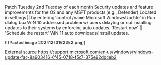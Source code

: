 Patch Tuesday
	2nd Tuesday of each month 
	Security updates and feature improvements for the OS and any MSFT products (e.g., Defender)
Located in settings || by entering 'control /name Microsoft.WindowsUpdate' in Run dialog box
WIN 10 addressed problem w/ users delaying or not installing updates to their systems by enforcing auto updates. 'Restart now' || 'Schedule the restart'
WIN 11 auto downloads/install updates. 

![[Pasted image 20241223162352.png]]

External source
	https://support.microsoft.com/en-us/windows/windows-update-faq-8a903416-6f45-0718-f5c7-375e92dddeb2
